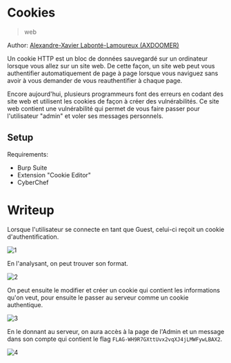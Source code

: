 # Cookies

> web

Author: [Alexandre-Xavier Labonté-Lamoureux (AXDOOMER)](https://github.com/axdoomer)

Un cookie HTTP est un bloc de données sauvegardé sur un ordinateur lorsque vous allez sur un site web. De cette façon, un site web peut vous authentifier automatiquement de page à page lorsque vous naviguez sans avoir à vous demander de vous reauthentifier à chaque page.

Encore aujourd'hui, plusieurs programmeurs font des erreurs en codant des site web et utilisent les cookies de façon à créer des vulnérabilités. Ce site web contient une vulnérabilité qui permet de vous faire passer pour l'utilisateur "admin" et voler ses messages personnels. 

## Setup

Requirements:
- Burp Suite
- Extension "Cookie Editor"
- CyberChef

# Writeup

Lorsque l'utilisateur se connecte en tant que Guest, celui-ci reçoit un cookie d'authentification. 

![1](https://user-images.githubusercontent.com/6194072/132261307-690cdd79-00fb-45eb-ba52-63bd2c2d9b64.png)

En l'analysant, on peut trouver son format. 

![2](https://user-images.githubusercontent.com/6194072/132261306-57a87c7d-66dc-4b11-8fa1-0e6df803681a.png)

On peut ensuite le modifier et créer un cookie qui contient les informations qu'on veut, pour ensuite le passer au serveur comme un cookie authentique. 

![3](https://user-images.githubusercontent.com/6194072/132261305-d29bab46-e873-4f55-8ac5-f2a46c64281a.png)

En le donnant au serveur, on aura accès à la page de l'Admin et un message dans son compte qui contient le flag `FLAG-WH9R7GXttUvx2vqXJ4jLMWFywLBAX2`.

![4](https://user-images.githubusercontent.com/6194072/132261304-c2b410a9-d440-432f-b130-963b7f0401ee.png)

